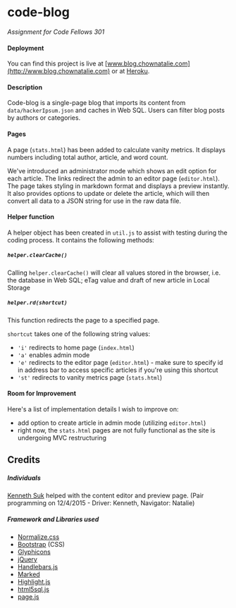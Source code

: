 # code-blog
_Assignment for Code Fellows 301_

#### Deployment
You can find this project is live at [www.blog.chownatalie.com](http://www.blog.chownatalie.com) or at [Heroku](https://xxnatc-blog.herokuapp.com).

#### Description
Code-blog is a single-page blog that imports its content from `data/hackerIpsum.json` and caches in Web SQL. Users can filter blog posts by authors or categories.

#### Pages
A page (`stats.html`) has been added to calculate vanity metrics. It displays numbers including total author, article, and word count.

We've introduced an administrator mode which shows an edit option for each article. The links redirect the admin to an editor page (`editor.html`). The page takes styling in markdown format and displays a preview instantly. It also provides options to update or delete the article, which will then convert all data to a JSON string for use in the raw data file.

#### Helper function
A helper object has been created in `util.js` to assist with testing during the coding process. It contains the following methods:

##### `helper.clearCache()`
Calling `helper.clearCache()` will clear all values stored in the browser, i.e. the database in Web SQL; eTag value and draft of new article in Local Storage

##### `helper.rd(shortcut)`
This function redirects the page to a specified page.

`shortcut` takes one of the following string values:
- `'i'` redirects to home page (`index.html`)
- `'a'` enables admin mode
- `'e'` redirects to the editor page (`editor.html`) - make sure to specify id in address bar to access specific articles if you're using this shortcut
- `'st'` redirects to vanity metrics page (`stats.html`)

#### Room for Improvement
Here's a list of implementation details I wish to improve on:
- add option to create article in admin mode (utilizing `editor.html`)
- right now, the `stats.html` pages are not fully functional as the site is undergoing MVC restructuring

## Credits
##### Individuals
[Kenneth Suk](https://github.com/suhk) helped with the content editor and preview page. (Pair programming on 12/4/2015 - Driver: Kenneth, Navigator: Natalie)

##### Framework and Libraries used
- [Normalize.css](http://necolas.github.io/normalize.css/)
- [Bootstrap](http://getbootstrap.com/) (CSS)
- [Glyphicons](http://glyphicons.com/)
- [jQuery](http://jquery.com/)
- [Handlebars.js](http://handlebarsjs.com/)
- [Marked](https://github.com/chjj/marked)
- [Highlight.js](https://highlightjs.org/)
- [html5sql.js](http://html5sql.com/)
- [page.js](https://github.com/visionmedia/page.js)
